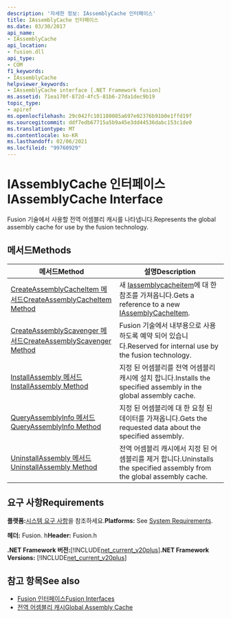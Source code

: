 ```yaml
---
description: '자세한 정보: IAssemblyCache 인터페이스'
title: IAssemblyCache 인터페이스
ms.date: 03/30/2017
api_name:
- IAssemblyCache
api_location:
- fusion.dll
api_type:
- COM
f1_keywords:
- IAssemblyCache
helpviewer_keywords:
- IAssemblyCache interface [.NET Framework fusion]
ms.assetid: 71ea170f-872d-4fc5-81b6-27da1dec9b19
topic_type:
- apiref
ms.openlocfilehash: 29c042fc101180085a697e02376b91b0e1ffd19f
ms.sourcegitcommit: ddf7edb67715a5b9a45e3dd44536dabc153c1de0
ms.translationtype: MT
ms.contentlocale: ko-KR
ms.lasthandoff: 02/06/2021
ms.locfileid: "99760929"
---
```

# <a name="iassemblycache-interface"></a><span data-ttu-id="e9d08-103">IAssemblyCache 인터페이스</span><span class="sxs-lookup"><span data-stu-id="e9d08-103">IAssemblyCache Interface</span></span>

<span data-ttu-id="e9d08-104">Fusion 기술에서 사용할 전역 어셈블리 캐시를 나타냅니다.</span><span class="sxs-lookup"><span data-stu-id="e9d08-104">Represents the global assembly cache for use by the fusion technology.</span></span>  
  
## <a name="methods"></a><span data-ttu-id="e9d08-105">메서드</span><span class="sxs-lookup"><span data-stu-id="e9d08-105">Methods</span></span>  
  
|<span data-ttu-id="e9d08-106">메서드</span><span class="sxs-lookup"><span data-stu-id="e9d08-106">Method</span></span>|<span data-ttu-id="e9d08-107">설명</span><span class="sxs-lookup"><span data-stu-id="e9d08-107">Description</span></span>|  
|------------|-----------------|  
|[<span data-ttu-id="e9d08-108">CreateAssemblyCacheItem 메서드</span><span class="sxs-lookup"><span data-stu-id="e9d08-108">CreateAssemblyCacheItem Method</span></span>](iassemblycache-createassemblycacheitem-method.md)|<span data-ttu-id="e9d08-109">새 [Iassemblycacheitem](iassemblycacheitem-interface.md)에 대 한 참조를 가져옵니다.</span><span class="sxs-lookup"><span data-stu-id="e9d08-109">Gets a reference to a new [IAssemblyCacheItem](iassemblycacheitem-interface.md).</span></span>|  
|[<span data-ttu-id="e9d08-110">CreateAssemblyScavenger 메서드</span><span class="sxs-lookup"><span data-stu-id="e9d08-110">CreateAssemblyScavenger Method</span></span>](iassemblycache-createassemblyscavenger-method.md)|<span data-ttu-id="e9d08-111">Fusion 기술에서 내부용으로 사용 하도록 예약 되어 있습니다.</span><span class="sxs-lookup"><span data-stu-id="e9d08-111">Reserved for internal use by the fusion technology.</span></span>|  
|[<span data-ttu-id="e9d08-112">InstallAssembly 메서드</span><span class="sxs-lookup"><span data-stu-id="e9d08-112">InstallAssembly Method</span></span>](iassemblycache-installassembly-method.md)|<span data-ttu-id="e9d08-113">지정 된 어셈블리를 전역 어셈블리 캐시에 설치 합니다.</span><span class="sxs-lookup"><span data-stu-id="e9d08-113">Installs the specified assembly in the global assembly cache.</span></span>|  
|[<span data-ttu-id="e9d08-114">QueryAssemblyInfo 메서드</span><span class="sxs-lookup"><span data-stu-id="e9d08-114">QueryAssemblyInfo Method</span></span>](iassemblycache-queryassemblyinfo-method.md)|<span data-ttu-id="e9d08-115">지정 된 어셈블리에 대 한 요청 된 데이터를 가져옵니다.</span><span class="sxs-lookup"><span data-stu-id="e9d08-115">Gets the requested data about the specified assembly.</span></span>|  
|[<span data-ttu-id="e9d08-116">UninstallAssembly 메서드</span><span class="sxs-lookup"><span data-stu-id="e9d08-116">UninstallAssembly Method</span></span>](iassemblycache-uninstallassembly-method.md)|<span data-ttu-id="e9d08-117">전역 어셈블리 캐시에서 지정 된 어셈블리를 제거 합니다.</span><span class="sxs-lookup"><span data-stu-id="e9d08-117">Uninstalls the specified assembly from the global assembly cache.</span></span>|  
  
## <a name="requirements"></a><span data-ttu-id="e9d08-118">요구 사항</span><span class="sxs-lookup"><span data-stu-id="e9d08-118">Requirements</span></span>  

 <span data-ttu-id="e9d08-119">**플랫폼:**[시스템 요구 사항](../../get-started/system-requirements.md)을 참조하세요.</span><span class="sxs-lookup"><span data-stu-id="e9d08-119">**Platforms:** See [System Requirements](../../get-started/system-requirements.md).</span></span>  
  
 <span data-ttu-id="e9d08-120">**헤더:** Fusion. h</span><span class="sxs-lookup"><span data-stu-id="e9d08-120">**Header:** Fusion.h</span></span>  
  
 <span data-ttu-id="e9d08-121">**.NET Framework 버전:**[!INCLUDE[net_current_v20plus](../../../../includes/net-current-v20plus-md.md)]</span><span class="sxs-lookup"><span data-stu-id="e9d08-121">**.NET Framework Versions:** [!INCLUDE[net_current_v20plus](../../../../includes/net-current-v20plus-md.md)]</span></span>  
  
## <a name="see-also"></a><span data-ttu-id="e9d08-122">참고 항목</span><span class="sxs-lookup"><span data-stu-id="e9d08-122">See also</span></span>

- [<span data-ttu-id="e9d08-123">Fusion 인터페이스</span><span class="sxs-lookup"><span data-stu-id="e9d08-123">Fusion Interfaces</span></span>](fusion-interfaces.md)
- [<span data-ttu-id="e9d08-124">전역 어셈블리 캐시</span><span class="sxs-lookup"><span data-stu-id="e9d08-124">Global Assembly Cache</span></span>](../../app-domains/gac.md)
